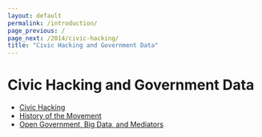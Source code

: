 ```yaml
---
layout: default
permalink: /introduction/
page_previous: /
page_next: /2014/civic-hacking/
title: "Civic Hacking and Government Data"
---
```

Civic Hacking and Government Data
=================================


* [Civic Hacking](/2014/civic-hacking/)
* [History of the Movement](/2014/history-the-movement/)
* [Open Government, Big Data, and Mediators](/2014/open-government-big-data-mediators/)
